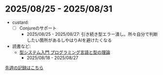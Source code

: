 # 2025/08/25 - 2025/08/31

- custard:
    - [ ] Conjureのサポート
        - 2025/08/25 - 2025/08/27: 引き続き型エラー潰し。所々自分で判断したい箇所があるしやはりAIを避けたくなる
- 読書など:
    - [型システム入門 プログラミング言語と型の理論](https://www.ohmsha.co.jp/book/9784274069116/)
        - 2025/08/18 - 2025/08/27

[先週の記録はこちら](https://github.com/igrep/daily-commits/blob/3c1ba19958bf29315d746680ebbd7aea77825f81/yesterday.md)
